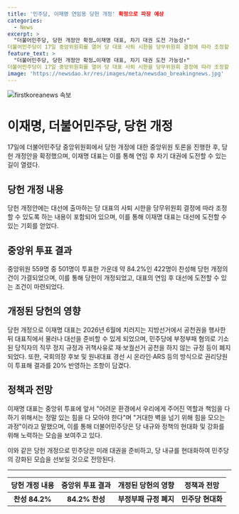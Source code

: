 ```yaml
---
title: '민주당, 이재명 연임용 당헌 개정' 확정으로 파장 예상
categories:
  - News
excerpt: >
  "더불어민주당, 당헌 개정안 확정…이재명 대표, 차기 대권 도전 가능성↑"
더불어민주당이 17일 중앙위원회를 열어 당 대표 사퇴 시한을 당무위원회 결정에 따라 조정할 수 있도록 하는 내용의 당헌 개정안을 확정했다. 이재명 대표는 이로 인해 2027년 대선에 출마하기 위해 찬스를 얻게 되었으며, 중앙위원 84.2%의 투표를 통해 개정이 가결됐다. 또한, 부정부패 혐의 당직자의 직무 정지 규정 등을 폐지하는 내용도 담겼다.
feature_text: >
  "더불어민주당, 당헌 개정안 확정…이재명 대표, 차기 대권 도전 가능성↑"
더불어민주당이 17일 중앙위원회를 열어 당 대표 사퇴 시한을 당무위원회 결정에 따라 조정할 수 있도록 하는 내용의 당헌 개정안을 확정했다. 이재명 대표는 이로 인해 2027년 대선에 출마하기 위해 찬스를 얻게 되었으며, 중앙위원 84.2%의 투표를 통해 개정이 가결됐다. 또한, 부정부패 혐의 당직자의 직무 정지 규정 등을 폐지하는 내용도 담겼다.
image: 'https://newsdao.kr/res/images/meta/newsdao_breakingnews.jpg'
---
```


<p><img src="https://newsdao.kr/res/images/meta/newsdao_breakingnews.jpg" alt="firstkoreanews 속보" /></p>

<h1>이재명, 더불어민주당, 당헌 개정</h1>

<p data-ke-size="size16">17일에 더불어민주당 중앙위원회에서 당헌 개정에 대한 중앙위원 토론을 진행한 후, 당헌 개정안을 확정했으며, 이재명 대표는 이를 통해 연임 후 차기 대권에 도전할 수 있는 길이 열렸다.</p>

<h2 data-ke-size="size26">당헌 개정 내용</h2>

<p data-ke-size="size16">당헌 개정안에는 대선에 출마하는 당 대표의 사퇴 시한을 당무위원회 결정에 따라 조정할 수 있도록 하는 내용이 포함되어 있으며, 이를 통해 이재명 대표는 대선에 도전할 수 있는 기회를 얻었다.</p>

<h2 data-ke-size="size26">중앙위 투표 결과</h2>

<p data-ke-size="size16">중앙위원 559명 중 501명이 투표한 가운데 약 84.2%인 422명이 찬성해 당헌 개정의 건이 가결되었으며, 이를 통해 당헌이 개정되었고, 대표의 연임 후 대선에 도전할 수 있는 조건이 마련되었다.</p>

<h2 data-ke-size="size26">개정된 당헌의 영향</h2>

<p data-ke-size="size16">당헌 개정으로 이재명 대표는 2026년 6월에 치러지는 지방선거에서 공천권을 행사한 뒤 대표직에서 물러나 대선을 준비할 수 있게 되었으며, 민주당에 부정부패 혐의로 기소된 당직자의 직무 정지 규정과 귀책사유로 재·보궐선거 공천을 하지 않는 규정 등이 폐지되었다. 또한, 국회의장 후보 및 원내대표 경선 시 온라인·ARS 등의 방식으로 권리당원이 투표해 결과를 20% 반영하는 조항이 담겼다.</p>

<h2 data-ke-size="size26">정책과 전망</h2>

<p data-ke-size="size16">이재명 대표는 중앙위 투표에 앞서 "어려운 환경에서 우리에게 주어진 역할과 책임을 다하기 위해서는 정말 있는 힘을 다 모아야 한다"며 "거대한 벽을 넘기 위해 힘을 모으는 과정"이라고 말했으며, 이를 통해 더불어민주당은 당 내규와 정책의 현대화 및 강화를 위해 노력하는 모습을 보여주고 있다.</p>

<p data-ke-size="size16">이와 같은 당헌 개정으로 민주당은 미래 대권을 준비하고, 당 내규를 현대화하여 민주당의 강화된 모습을 선보일 것으로 전망된다.</p>

<hr>

<table>
    <thead>
        <tr>
            <th>당헌 개정 내용</th>
            <th>중앙위 투표 결과</th>
            <th>개정된 당헌의 영향</th>
            <th>정책과 전망</th>
        </tr>
    </thead>
    <tbody>
        <tr>
            <td style="text-align: center; height: 17px;"><b>찬성 84.2%</b></td>
            <td style="text-align: center; height: 17px;"><b>84.2% 찬성</b></td>
            <td style="text-align: center; height: 17px;"><b>부정부패 규정 폐지</b></td>
            <td style="text-align: center; height: 17px;"><b>민주당 현대화</b></td>
        </tr>
    </tbody>
</table>

